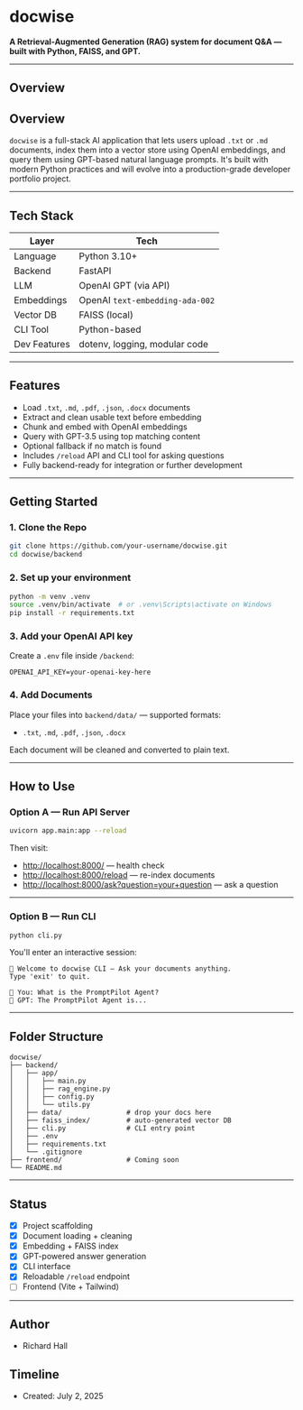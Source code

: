# docwise

**A Retrieval-Augmented Generation (RAG) system for document Q&A — built with Python, FAISS, and GPT.**

---

## Overview

## Overview

`docwise` is a full-stack AI application that lets users upload `.txt` or `.md` documents, index them into a vector store using OpenAI embeddings, and query them using GPT-based natural language prompts. It's built with modern Python practices and will evolve into a production-grade developer portfolio project.

---

## Tech Stack

| Layer        | Tech                          |
|--------------|-------------------------------|
| Language     | Python 3.10+                  |
| Backend      | FastAPI                       |
| LLM          | OpenAI GPT (via API)          |
| Embeddings   | OpenAI `text-embedding-ada-002` |
| Vector DB    | FAISS (local)                 |
| CLI Tool     | Python-based                  |
| Dev Features | dotenv, logging, modular code |

---

## Features

- Load `.txt`, `.md`, `.pdf`, `.json`, `.docx` documents
- Extract and clean usable text before embedding
- Chunk and embed with OpenAI embeddings
- Query with GPT-3.5 using top matching content
- Optional fallback if no match is found
- Includes `/reload` API and CLI tool for asking questions
- Fully backend-ready for integration or further development

---

## Getting Started

### 1. Clone the Repo

```bash
git clone https://github.com/your-username/docwise.git
cd docwise/backend
```

### 2. Set up your environment

```bash
python -m venv .venv
source .venv/bin/activate  # or .venv\Scripts\activate on Windows
pip install -r requirements.txt
```

### 3. Add your OpenAI API key

Create a `.env` file inside `/backend`:

```env
OPENAI_API_KEY=your-openai-key-here
```

### 4. Add Documents

Place your files into `backend/data/` — supported formats:
- `.txt`, `.md`, `.pdf`, `.json`, `.docx`

Each document will be cleaned and converted to plain text.

---

## How to Use

### Option A — Run API Server

```bash
uvicorn app.main:app --reload
```

Then visit:

- [http://localhost:8000/](http://localhost:8000) — health check
- [http://localhost:8000/reload](http://localhost:8000/reload) — re-index documents
- [http://localhost:8000/ask?question=your+question](http://localhost:8000/ask?question=your+question) — ask a question

---

### Option B — Run CLI

```bash
python cli.py
```

You'll enter an interactive session:

```text
📄 Welcome to docwise CLI — Ask your documents anything.
Type 'exit' to quit.

🧠 You: What is the PromptPilot Agent?
🤖 GPT: The PromptPilot Agent is...
```

---

## Folder Structure

```
docwise/
├── backend/
│   ├── app/
│   │   ├── main.py
│   │   ├── rag_engine.py
│   │   ├── config.py
│   │   └── utils.py
│   ├── data/                # drop your docs here
│   ├── faiss_index/         # auto-generated vector DB
│   ├── cli.py               # CLI entry point
│   ├── .env
│   ├── requirements.txt
│   └── .gitignore
├── frontend/                # Coming soon
└── README.md
```

---

## Status

- [x] Project scaffolding
- [x] Document loading + cleaning
- [x] Embedding + FAISS index
- [x] GPT-powered answer generation
- [x] CLI interface
- [x] Reloadable `/reload` endpoint
- [ ] Frontend (Vite + Tailwind)

---

## Author

- Richard Hall

## Timeline

- Created: July 2, 2025

